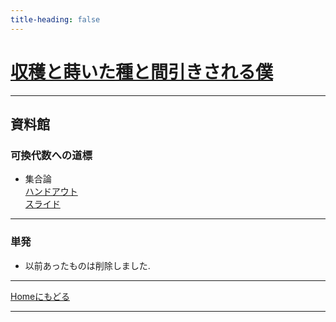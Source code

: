 ```yaml
---
title-heading: false
---
```

<!-- Global site tag (gtag.js) - Google Analytics -->
<script async src="https://www.googletagmanager.com/gtag/js?id=UA-212193483-1"></script>
<script>
  window.dataLayer = window.dataLayer || [];
  function gtag(){dataLayer.push(arguments);}
  gtag('js', new Date());

  gtag('config', 'UA-212193483-1');
</script>


# [収穫と蒔いた種と間引きされる僕](https://koutya0akari.github.io/)

---

## 資料館

### 可換代数への道標

- 集合論<br />
  [ハンドアウト](pdf/preparatory_section.pdf)<br />
  [スライド](pdf/M_preparatory_section.pdf)<br />

---

### 単発

- 以前あったものは削除しました. 

---

[Homeにもどる](https://koutya0akari.github.io/)

---